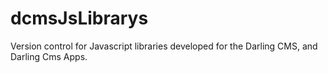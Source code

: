 # dcmsJsLibrarys
Version control for Javascript libraries developed for the Darling CMS, and Darling Cms Apps.
